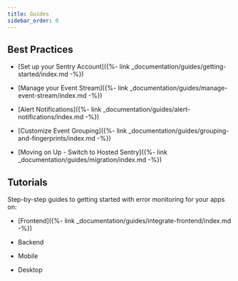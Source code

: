 ```yaml
---
title: Guides
sidebar_order: 0
---
```



## Best Practices

* [Set up your Sentry Account]({%- link _documentation/guides/getting-started/index.md -%})

* [Manage your Event Stream]({%- link _documentation/guides/manage-event-stream/index.md -%})

* [Alert Notifications]({%- link _documentation/guides/alert-notifications/index.md -%})

* [Customize Event Grouping]({%- link _documentation/guides/grouping-and-fingerprints/index.md -%})

* [Moving on Up - Switch to Hosted Sentry]({%- link _documentation/guides/migration/index.md -%})

## Tutorials

Step-by-step guides to getting started with error monitoring for your apps on:

* [Frontend]({%- link _documentation/guides/integrate-frontend/index.md -%})

* Backend

* Mobile

* Desktop
